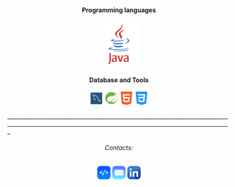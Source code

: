 <h4 align="center">Programming languages</h4>

<p align="center">
  <img src="https://github.com/julianoacs/julianoacs/blob/main/imagens/logoJava.png" width="100px">
</p>

<h4 align="center">Database and Tools</h4>

<p align="center">
  <img src="https://github.com/julianoacs/julianoacs/blob/main/imagens/mySql.png" width="30px">
  <img src="https://github.com/julianoacs/julianoacs/blob/main/imagens/springBoot.png" width="30px">
  <img src="https://github.com/julianoacs/julianoacs/blob/main/imagens/logoHtml.png" width="30px">
  <img src="https://github.com/julianoacs/julianoacs/blob/main/imagens/logoCss.png" width="30px">
</p>
_____________________________________________________________________________________________________________________________________________________________





<h6 align="center">Contacts:</h6>

<p align="center">
  <a href="https://julianoacs.github.io/Portfolio/">
    <img src="https://github.com/julianoacs/julianoacs/blob/main/imagens/logoDev.png" width="30px"></a>
  <a href="mailto:julianoacsilva@hotmail.com">
    <img src="https://github.com/julianoacs/julianoacs/blob/main/imagens/eMail.png" width="30px"></a>
  <a href="https://www.linkedin.com/in/julianoacs/">
    <img src="https://github.com/julianoacs/julianoacs/blob/main/imagens/linkedin.png" width="30px"></a>  
</p>
